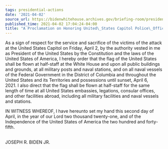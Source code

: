 ```yaml
---
tags: presidential-actions
date: '2021-04-02'
source_url: https://bidenwhitehouse.archives.gov/briefing-room/presidential-actions/2021/04/02/a-proclamation-on-honoring-united-states-capitol-police-officers/
published_time: 2021-04-02 17:04:24-04:00
title: "A Proclamation on Honoring United\_States Capitol Police\_Officers"
---
```

 
As a sign of respect for the service and sacrifice of the victims of the
attack at the United States Capitol on Friday, April 2, by the authority
vested in me as President of the United States by the Constitution and
the laws of the United States of America, I hereby order that the flag
of the United States shall be flown at half-staff at the White House and
upon all public buildings and grounds, at all military posts and naval
stations, and on all naval vessels of the Federal Government in the
District of Columbia and throughout the United States and its
Territories and possessions until sunset, April 6, 2021. I also direct
that the flag shall be flown at half-staff for the same length of time
at all United States embassies, legations, consular offices, and other
facilities abroad, including all military facilities and naval vessels
and stations.

IN WITNESS WHEREOF, I have hereunto set my hand this second day of
April, in the year of our Lord two thousand twenty-one, and of the
Independence of the United States of America the two hundred and
forty-fifth.  
                             

JOSEPH R. BIDEN JR.
